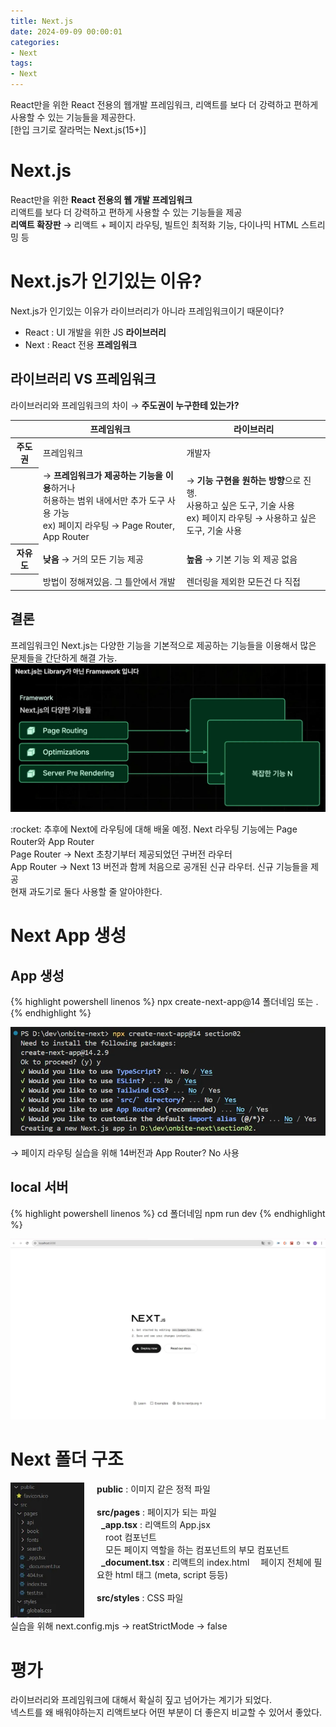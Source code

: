 ```yaml
---
title: Next.js
date: 2024-09-09 00:00:01
categories:
- Next
tags:
- Next
---
```


React만을 위한 React 전용의 웹개발 프레임워크, 리액트를 보다 더 강력하고 편하게 사용할 수 있는 기능들을 제공한다.<br/>
[한입 크기로 잘라먹는 Next.js(15+)]

# Next.js
React만을 위한 **React 전용의 웹 개발 프레임워크**<br/>
리액트를 보다 더 강력하고 편하게 사용할 수 있는 기능들을 제공<br/>
**리액트 확장판** → 리액트 + 페이지 라우팅, 빌트인 최적화 기능, 다이나믹 HTML 스트리밍 등

# Next.js가 인기있는 이유?
Next.js가 인기있는 이유가 라이브러리가 아니라 프레임워크이기 때문이다?
* React : UI 개발을 위한 JS **라이브러리**
* Next : React 전용 **프레임워크**

## 라이브러리 VS 프레임워크
라이브러리와 프레임워크의 차이 → **주도권이 누구한테 있는가?**

<table>
    <thead>
        <tr>
            <th></th>
            <th>프레임워크</th>
            <th>라이브러리</th>
        </tr>
    </thead>
    <tbody>
        <tr>
            <th>주도권</th>
            <td>프레임워크</td>
            <td>개발자</td>
        </tr>
        <tr>
            <th></th>
            <td>
                → <b>프레임워크가 제공하는 기능을 이용</b>하거나<br/>
                허용하는 범위 내에서만 추가 도구 사용 가능<br/>
                ex) 페이지 라우팅 → Page Router, App Router
            </td>
            <td>
                → <b>기능 구현을 원하는 방향</b>으로 진행.<br/>
                사용하고 싶은 도구, 기술 사용<br/>
                ex) 페이지 라우팅 → 사용하고 싶은 도구, 기술 사용
            </td>
        </tr>
        <tr>
            <th>자유도</th>
            <td><b>낮음</b> → 거의 모든 기능 제공</td>
            <td><b>높음</b> → 기본 기능 외 제공 없음</td>
        </tr>
        <tr>
            <th></th>
            <td>방법이 정해져있음. 그 틀안에서 개발</td>
            <td>렌더링을 제외한 모든건 다 직접</td>
        </tr>
    </tbody>
</table>

## 결론
프레임워크인 Next.js는 다양한 기능을 기본적으로 제공하는 기능들을 이용해서 많은 문제들을 간단하게 해결 가능.
<img src="/assets/images/next/next-is-framework.webp">

<div class="callout">
    <span>:rocket:</span>
    추후에 Next에 라우팅에 대해 배울 예정. Next 라우팅 기능에는 Page Router와 App Router<br/>
    Page Router → Next 초창기부터 제공되었던 구버전 라우터<br/>
    App Router → Next 13 버전과 함께 처음으로 공개된 신규 라우터. 신규 기능들을 제공<br/>
    현재 과도기로 둘다 사용할 줄 알아야한다.
</div>


# Next App 생성
## App 생성
{% highlight powershell linenos %}
npx create-next-app@14 폴더네임 또는 .
{% endhighlight %}

<img src="/assets/images/next/create-next-app.webp">

→ 페이지 라우팅 실습을 위해 14버전과 App Router? No 사용

## local 서버
{% highlight powershell linenos %}
cd 폴더네임
npm run dev
{% endhighlight %}

<img src="/assets/images/next/start-next.webp">

# Next 폴더 구조
<div style="display:flex; felx-direction:row; gap:20px">
    <div><img src="/assets/images/next/next-folder.webp"></div>
    <div>
        <b>public</b> : 이미지 같은 정적 파일<br/>
        <br/>
        <b>src/pages</b> : 페이지가 되는 파일<br/>
        &ensp;<b>_app.tsx</b> : 리액트의 App.jsx<br/>
        &ensp;&ensp;root 컴포넌트<br/>
        &ensp;&ensp;모든 페이지 역할을 하는 컴포넌트의 부모 컴포넌트<br/>
        &ensp;<b>_document.tsx</b> : 리액트의 index.html
        &ensp;&ensp;페이지 전체에 필요한 html 태그 (meta, script 등등)<br/>
        <br/>
        <b>src/styles</b> : CSS 파일
    </div>
</div>
실습을 위해 next.config.mjs → reatStrictMode → false

# 평가
라이브러리와 프레임워크에 대해서 확실히 짚고 넘어가는 계기가 되었다.<br/>
넥스트를 왜 배워야하는지 리액트보다 어떤 부분이 더 좋은지 비교할 수 있어서 좋았다.